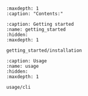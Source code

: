 ```{include} ../README.md

```

```{toctree}
:maxdepth: 1
:caption: "Contents:"
```

```{toctree}
:caption: Getting started
:name: getting_started
:hidden:
:maxdepth: 1

getting_started/installation
```

```{toctree}
:caption: Usage
:name: usage
:hidden:
:maxdepth: 1

usage/cli
```
